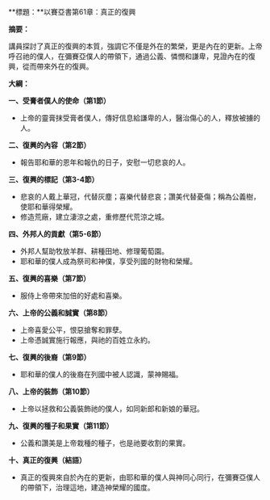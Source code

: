 **標題：**以賽亞書第61章：真正的復興

**摘要：**

講員探討了真正的復興的本質，強調它不僅是外在的繁榮，更是內在的更新。上帝呼召祂的僕人，在彌賽亞僕人的帶領下，通過公義、憐憫和謙卑，見證內在的復興，從而帶來外在的復興。

**大綱：**

**一、受膏者僕人的使命（第1節）**
* 上帝的靈膏抹受膏者僕人，傳好信息給謙卑的人，醫治傷心的人，釋放被擄的人。

**二、復興的內容（第2節）**
* 報告耶和華的恩年和報仇的日子，安慰一切悲哀的人。

**三、復興的標記（第3-4節）**
* 悲哀的人戴上華冠，代替灰塵；喜樂代替悲哀；讚美代替憂傷；稱為公義樹，使耶和華得榮耀。
* 修造荒廠，建立淒涼之處，重修歷代荒涼之城。

**四、外邦人的貢獻（第5-6節）**
* 外邦人幫助牧放羊群、耕種田地、修理葡萄園。
* 耶和華的僕人成為祭司和神僕，享受列國的財物和榮耀。

**五、復興的喜樂（第7節）**
* 服侍上帝帶來加倍的好處和喜樂。

**六、上帝的公義和誠實（第8節）**
* 上帝喜愛公平，恨惡搶奪和罪孽。
* 上帝憑誠實施行報應，與祂的百姓立永約。

**七、復興的後裔（第9節）**
* 耶和華的僕人的後裔在列國中被人認識，蒙神賜福。

**八、上帝的裝飾（第10節）**
* 上帝以拯救和公義裝飾祂的僕人，如同新郎和新娘的華冠。

**九、復興的種子和果實（第11節）**
* 公義和讚美是上帝栽種的種子，也是祂要收割的果實。

**十、真正的復興（結語）**
* 真正的復興來自於內在的更新，由耶和華的僕人與神同心同行，在彌賽亞僕人的帶領下，治理這地，建造神榮耀的國度。